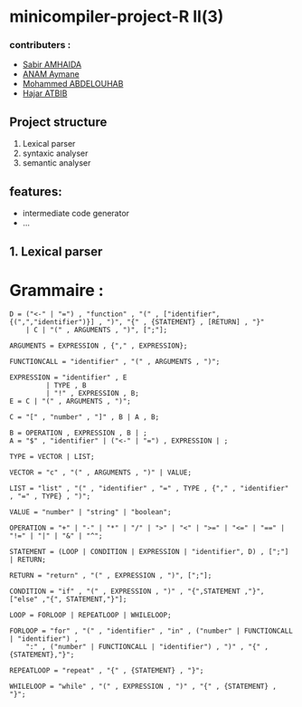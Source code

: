 # minicompiler-project-R ll(3)
### contributers :
* [Sabir AMHAIDA](https://github.com/sabiramhaida/)
* [ANAM Aymane](https://github.com/sabiramhaida/anamaymane)
* [Mohammed ABDELOUHAB](https://github.com/sabiramhaida/Mohammed-Abdelouhab)
* [Hajar ATBIB](https://github.com/sabiramhaida/hajaratbib)

## Project structure
1. Lexical parser
2. syntaxic analyser
3. semantic analyser
## features:
* intermediate code generator
* ...

## 1. Lexical parser

# Grammaire :

	D = ("<-" | "=") , "function" , "(" , ["identifier",{(",","identifier")}] , ")", "{" , {STATEMENT} , [RETURN] , "}" 
		| C | "(" , ARGUMENTS , ")", [";"];

	ARGUMENTS = EXPRESSION , {"," , EXPRESSION};

	FUNCTIONCALL = "identifier" , "(" , ARGUMENTS , ")";

	EXPRESSION = "identifier" , E
		     | TYPE , B
		     | "!" , EXPRESSION , B;
	E = C | "(" , ARGUMENTS , ")";

	C = "[" , "number" , "]" , B | A , B;

	B = OPERATION , EXPRESSION , B | ;
	A = "$" , "identifier" | ("<-" | "=") , EXPRESSION | ;

	TYPE = VECTOR | LIST;

	VECTOR = "c" , "(" , ARGUMENTS , ")" | VALUE;

	LIST = "list" , "(" , "identifier" , "=" , TYPE , {"," , "identifier" , "=" , TYPE} , ")";

	VALUE = "number" | "string" | "boolean";

	OPERATION = "+" | "-" | "*" | "/" | ">" | "<" | ">=" | "<=" | "==" | "!=" | "|" | "&" | "^";

	STATEMENT = (LOOP | CONDITION | EXPRESSION | "identifier", D) , [";"] | RETURN;

	RETURN = "return" , "(" , EXPRESSION , ")", [";"];

	CONDITION = "if" , "(" , EXPRESSION , ")" , "{",STATEMENT ,"}", ["else" ,"{", STATEMENT,"}"];

	LOOP = FORLOOP | REPEATLOOP | WHILELOOP;

	FORLOOP = "for" , "(" , "identifier" , "in" , ("number" | FUNCTIONCALL | "identifier") ,
		":" , ("number" | FUNCTIONCALL | "identifier") , ")" , "{" ,{STATEMENT},"}";

	REPEATLOOP = "repeat" , "{" , {STATEMENT} , "}";

	WHILELOOP = "while" , "(" , EXPRESSION , ")" , "{" , {STATEMENT} , "}";
  
